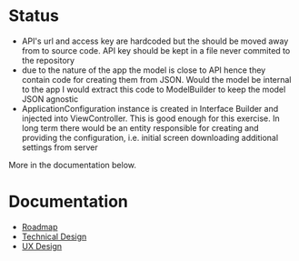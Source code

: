 
# Status
* API's url and access key are hardcoded but the should be moved away from to source code. API key should be kept in a file never commited to the repository 
* due to the nature of the app the model is close to API hence they contain code for creating them from JSON. Would the model be internal to the app I would extract this code to ModelBuilder to keep the model JSON agnostic
* ApplicationConfiguration instance is created in Interface Builder and injected into ViewController. This is good enough for this exercise. In long term there would be an entity responsible for creating and providing the configuration, i.e. initial screen downloading additional settings from server

More in the documentation below.


# Documentation
* [Roadmap](Documentation/Roadmap.md)
* [Technical Design](Documentation/TechnicalDesign.md)
* [UX Design](Documentation/UXDesign.md)
